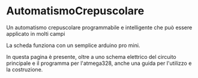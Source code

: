 # AutomatismoCrepuscolare
Un automatismo crepuscolare programmabile e intelligente che può essere applicato in molti campi

La scheda funziona con un semplice arduino pro mini.

In questa pagina è presente, oltre a uno schema elettrico del circuito principale e il programma per l'atmega328, anche una guida per l'utilizzo e la costruzione.
